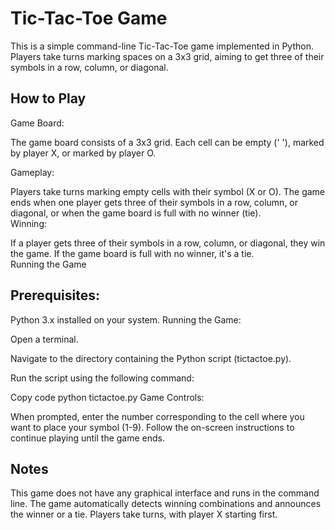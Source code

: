 # Tic-Tac-Toe Game
This is a simple command-line Tic-Tac-Toe game implemented in Python. Players take turns marking spaces on a 3x3 grid, aiming to get three of their symbols in a row, column, or diagonal.

## How to Play
Game Board:

The game board consists of a 3x3 grid. Each cell can be empty (' '), marked by player X, or marked by player O.

Gameplay:

Players take turns marking empty cells with their symbol (X or O).
The game ends when one player gets three of their symbols in a row, column, or diagonal, or when the game board is full with no winner (tie).<br>
Winning:

If a player gets three of their symbols in a row, column, or diagonal, they win the game.
If the game board is full with no winner, it's a tie.<br>
Running the Game
## Prerequisites:

Python 3.x installed on your system.
Running the Game:

Open a terminal.

Navigate to the directory containing the Python script (tictactoe.py).

Run the script using the following command:

Copy code
python tictactoe.py
Game Controls:

When prompted, enter the number corresponding to the cell where you want to place your symbol (1-9).
Follow the on-screen instructions to continue playing until the game ends.
## Notes
This game does not have any graphical interface and runs in the command line.
The game automatically detects winning combinations and announces the winner or a tie.
Players take turns, with player X starting first.
